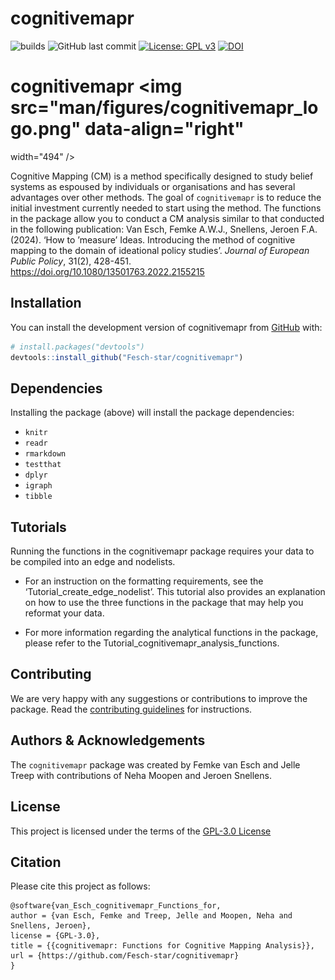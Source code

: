 
<!-- README.md is generated from README.Rmd. Please edit that file -->

# cognitivemapr

<!-- badges: start -->

![builds](https://github.com/Fesch-star/cognitivemapr/actions/workflows/check-standard.yaml/badge.svg)
![GitHub last
commit](https://img.shields.io/github/last-commit/Fesch-star/cognitivemapr)
[![License: GPL
v3](https://img.shields.io/badge/License-GPL%20v3-blue.svg)](https://www.gnu.org/licenses/gpl-3.0)
[![DOI](https://zenodo.org/badge/DOI/10.5281/zenodo.11068150.svg)](https://doi.org/10.5281/zenodo.11068150)

<!-- badges: end -->

# cognitivemapr <img src="man/figures/cognitivemapr_logo.png" data-align="right"
width="494" />

Cognitive Mapping (CM) is a method specifically designed to study belief
systems as espoused by individuals or organisations and has several
advantages over other methods. The goal of `cognitivemapr` is to reduce
the initial investment currently needed to start using the method. The
functions in the package allow you to conduct a CM analysis similar to
that conducted in the following publication: Van Esch, Femke A.W.J.,
Snellens, Jeroen F.A. (2024). ‘How to ’measure’ Ideas. Introducing the
method of cognitive mapping to the domain of ideational policy studies’.
*Journal of European Public Policy*, 31(2), 428-451.
<https://doi.org/10.1080/13501763.2022.2155215>

## Installation

You can install the development version of cognitivemapr from
[GitHub](https://github.com/) with:

``` r
# install.packages("devtools")
devtools::install_github("Fesch-star/cognitivemapr")
```

## Dependencies

Installing the package (above) will install the package dependencies:

-   `knitr`
-   `readr`
-   `rmarkdown`
-   `testthat`
-   `dplyr`
-   `igraph`
-   `tibble`

## Tutorials

Running the functions in the cognitivemapr package requires your data to
be compiled into an edge and nodelists.

-   For an instruction on the formatting requirements, see the
    ‘Tutorial_create_edge_nodelist’. This tutorial also provides an
    explanation on how to use the three functions in the package that
    may help you reformat your data.

-   For more information regarding the analytical functions in the
    package, please refer to the
    Tutorial_cognitivemapr_analysis_functions.

## Contributing

We are very happy with any suggestions or contributions to improve the
package. Read the [contributing guidelines](/CONTRIBUTING.md) for
instructions.

## Authors & Acknowledgements

The `cognitivemapr` package was created by Femke van Esch and Jelle
Treep with contributions of Neha Moopen and Jeroen Snellens.

## License

This project is licensed under the terms of the [GPL-3.0
License](/LICENSE.md)

## Citation

Please cite this project as follows:

    @software{van_Esch_cognitivemapr_Functions_for,
    author = {van Esch, Femke and Treep, Jelle and Moopen, Neha and Snellens, Jeroen},
    license = {GPL-3.0},
    title = {{cognitivemapr: Functions for Cognitive Mapping Analysis}},
    url = {https://github.com/Fesch-star/cognitivemapr}
    }
